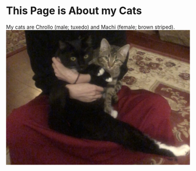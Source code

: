 # This Page is About my Cats

My cats are Chrollo (male; tuxedo) and Machi (female; brown striped).
![Chrollo and Machi](/CM.jpg)
